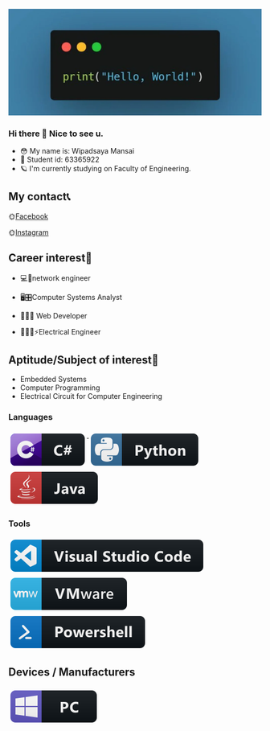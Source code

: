 [![image](https://raw.githubusercontent.com/Wipadsaya11/Wipadsaya11/master/wiwi1.webp)](#)
### Hi there 👋 Nice to see u.

- 😳 My name is: Wipadsaya Mansai
- 🍒 Student id: 63365922
- 🪐 I'm currently studying on Faculty of Engineering.

## My contact📞
🌞[Facebook](https://www.facebook.com/wipadsaya.mansai)

🌞[Instagram](https://www.instagram.com/MILD__WIMA)

## Career interest📑
- 💻💽network engineer

- 🖥️🎛️Computer Systems Analyst

- 👨🏽‍💻 Web Developer

- 👷🏽‍♂️⚡Electrical Engineer


## Aptitude/Subject of interest🤖
- Embedded Systems
- Computer Programming
- Electrical Circuit for Computer Engineering


### Languages 
<p align="left">
<a href="#">
    <img src="svg/dev/languages/csharp.svg" alt="csharp" style="vertical-align:top; margin:6px 4px">
  </a> 

<a href="#">
    <img src="svg/dev/languages/python.svg" alt="python" style="vertical-align:top; margin:6px 4px">
  </a> 
<a href="#">
    <img src="svg/dev/languages/java.svg" alt="java" style="vertical-align:top; margin:6px 4px">
  </a> 
</P>

### Tools 
<p align="left">
<a href="#">
    <img src="svg/dev/tools/visualstudio_code.svg" alt="visualstudio_code" style="vertical-align:top; margin:6px 4px">
  </a>

 <a href="#">
    <img src="svg/dev/tools/vmware.svg" alt="vmware" style="vertical-align:top; margin:6px 4px">
  </a> 
 <a href="#">
    <img src="svg/dev/tools/powershell.svg" alt="powershell" style="vertical-align:top; margin:6px 4px">
  </a> 

</P>


## Devices / Manufacturers
<p align="left">
    
<a href="#">
    <img src="svg/devices/pc.svg" alt="pc" style="vertical-align:top; margin:6px 4px">
  </a>
</p>
